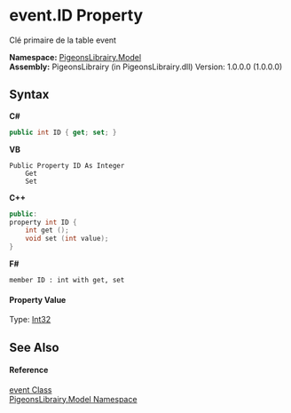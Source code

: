 # event.ID Property 
 

Clé primaire de la table event

**Namespace:**&nbsp;<a href="740f9e4a-e251-715e-60bf-e906871d97b4">PigeonsLibrairy.Model</a><br />**Assembly:**&nbsp;PigeonsLibrairy (in PigeonsLibrairy.dll) Version: 1.0.0.0 (1.0.0.0)

## Syntax

**C#**<br />
``` C#
public int ID { get; set; }
```

**VB**<br />
``` VB
Public Property ID As Integer
	Get
	Set
```

**C++**<br />
``` C++
public:
property int ID {
	int get ();
	void set (int value);
}
```

**F#**<br />
``` F#
member ID : int with get, set

```


#### Property Value
Type: <a href="http://msdn2.microsoft.com/en-us/library/td2s409d" target="_blank">Int32</a>

## See Also


#### Reference
<a href="62ad5042-cbd2-c4c9-25f7-10ea54ad8366">event Class</a><br /><a href="740f9e4a-e251-715e-60bf-e906871d97b4">PigeonsLibrairy.Model Namespace</a><br />